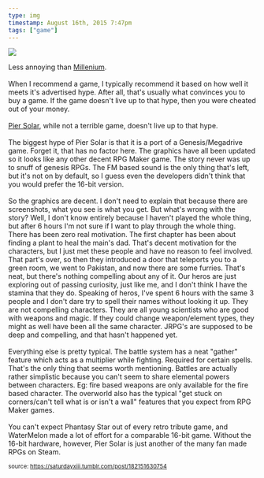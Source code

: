 ```yaml
---
type: img
timestamp: August 16th, 2015 7:47pm
tags: ["game"]
---
```

<img src="https://saturdayxiii.github.io/media/182151630754.jpg"/>

Less annoying than <a href="http://saturdayxiii.tumblr.com/post/182014542454/millennium-a-new-hope-must-have-done-well-as-a" target="_blank">Millenium</a>.<br/><br/>When I recommend a game, I typically recommend it based on how well it meets it's advertised hype. After all, that's usually what convinces you to buy a game. If the game doesn't live up to that hype, then you were cheated out of your money.<br/><br/><a href="https://store.steampowered.com/app/286220/Pier_Solar_and_the_Great_Architects/" target="_blank">Pier Solar</a>, while not a terrible game, doesn't live up to that hype.<br/><br/>The biggest hype of Pier Solar is that it is a port of a Genesis/Megadrive game. Forget it, that has no factor here. The graphics have all been updated so it looks like any other decent RPG Maker game. The story never was up to snuff of genesis RPGs. The FM based sound is the only thing that's left, but it's not on by default, so I guess even the developers didn't think that you would prefer the 16-bit version.<br/><br/>So the graphics are decent. I don't need to explain that because there are screenshots, what you see is what you get. But what's wrong with the story? Well, I don't know entirely because I haven't played the whole thing, but after 6 hours I'm not sure if I want to play through the whole thing. There has been zero real motivation. The first chapter has been about finding a plant to heal the main's dad. That's decent motivation for the characters, but I just met these people and have no reason to feel involved. That part's over, so then they introduced a door that teleports you to a green room, we went to Pakistan, and now there are some furries. That's neat, but there's nothing compelling about any of it. Our heros are just exploring out of passing curiosity, just like me, and I don't think I have the stamina that they do. Speaking of heros, I've spent 6 hours with the same 3 people and I don't dare try to spell their names without looking it up. They are not compelling characters. They are all young scientists who are good with weapons and magic. If they could change weapon/element types, they might as well have been all the same character. JRPG's are supposed to be deep and compelling, and that hasn't happened yet.<br/><br/>Everything else is pretty typical. The battle system has a neat "gather" feature which acts as a multiplier while fighting. Required for certain spells. That's the only thing that seems worth mentioning. Battles are actually rather simplistic because you can't seem to share elemental powers between characters. Eg: fire based weapons are only available for the fire based character. The overworld also has the typical "get stuck on corners/can't tell what is or isn't a wall" features that you expect from RPG Maker games.<br/><br/>You can't expect Phantasy Star out of every retro tribute game, and WaterMelon made a lot of effort for a comparable 16-bit game. Without the 16-bit hardware, however, Pier Solar is just another of the many fan made RPGs on Steam.<br/>
 
      
      
  
<small>source: https://saturdayxiii.tumblr.com/post/182151630754</small>